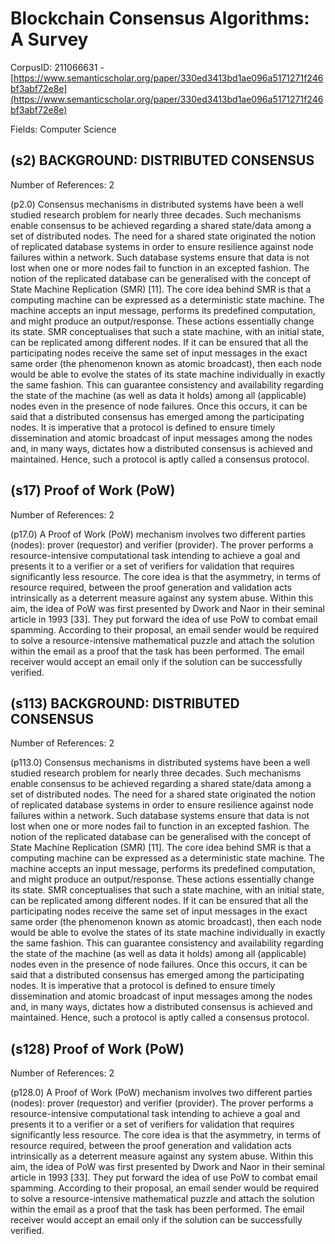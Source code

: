 # Blockchain Consensus Algorithms: A Survey

CorpusID: 211066631 - [https://www.semanticscholar.org/paper/330ed3413bd1ae096a5171271f246bf3abf72e8e](https://www.semanticscholar.org/paper/330ed3413bd1ae096a5171271f246bf3abf72e8e)

Fields: Computer Science

## (s2) BACKGROUND: DISTRIBUTED CONSENSUS
Number of References: 2

(p2.0) Consensus mechanisms in distributed systems have been a well studied research problem for nearly three decades. Such mechanisms enable consensus to be achieved regarding a shared state/data among a set of distributed nodes. The need for a shared state originated the notion of replicated database systems in order to ensure resilience against node failures within a network. Such database systems ensure that data is not lost when one or more nodes fail to function in an excepted fashion. The notion of the replicated database can be generalised with the concept of State Machine Replication (SMR) [11]. The core idea behind SMR is that a computing machine can be expressed as a deterministic state machine. The machine accepts an input message, performs its predefined computation, and might produce an output/response. These actions essentially change its state. SMR conceptualises that such a state machine, with an initial state, can be replicated among different nodes. If it can be ensured that all the participating nodes receive the same set of input messages in the exact same order (the phenomenon known as atomic broadcast), then each node would be able to evolve the states of its state machine individually in exactly the same fashion. This can guarantee consistency and availability regarding the state of the machine (as well as data it holds) among all (applicable) nodes even in the presence of node failures. Once this occurs, it can be said that a distributed consensus has emerged among the participating nodes. It is imperative that a protocol is defined to ensure timely dissemination and atomic broadcast of input messages among the nodes and, in many ways, dictates how a distributed consensus is achieved and maintained. Hence, such a protocol is aptly called a consensus protocol.
## (s17) Proof of Work (PoW)
Number of References: 2

(p17.0) A Proof of Work (PoW) mechanism involves two different parties (nodes): prover (requestor) and verifier (provider). The prover performs a resource-intensive computational task intending to achieve a goal and presents it to a verifier or a set of verifiers for validation that requires significantly less resource. The core idea is that the asymmetry, in terms of resource required, between the proof generation and validation acts intrinsically as a deterrent measure against any system abuse. Within this aim, the idea of PoW was first presented by Dwork and Naor in their seminal article in 1993 [33]. They put forward the idea of use PoW to combat email spamming. According to their proposal, an email sender would be required to solve a resource-intensive mathematical puzzle and attach the solution within the email as a proof that the task has been performed. The email receiver would accept an email only if the solution can be successfully verified.
## (s113) BACKGROUND: DISTRIBUTED CONSENSUS
Number of References: 2

(p113.0) Consensus mechanisms in distributed systems have been a well studied research problem for nearly three decades. Such mechanisms enable consensus to be achieved regarding a shared state/data among a set of distributed nodes. The need for a shared state originated the notion of replicated database systems in order to ensure resilience against node failures within a network. Such database systems ensure that data is not lost when one or more nodes fail to function in an excepted fashion. The notion of the replicated database can be generalised with the concept of State Machine Replication (SMR) [11]. The core idea behind SMR is that a computing machine can be expressed as a deterministic state machine. The machine accepts an input message, performs its predefined computation, and might produce an output/response. These actions essentially change its state. SMR conceptualises that such a state machine, with an initial state, can be replicated among different nodes. If it can be ensured that all the participating nodes receive the same set of input messages in the exact same order (the phenomenon known as atomic broadcast), then each node would be able to evolve the states of its state machine individually in exactly the same fashion. This can guarantee consistency and availability regarding the state of the machine (as well as data it holds) among all (applicable) nodes even in the presence of node failures. Once this occurs, it can be said that a distributed consensus has emerged among the participating nodes. It is imperative that a protocol is defined to ensure timely dissemination and atomic broadcast of input messages among the nodes and, in many ways, dictates how a distributed consensus is achieved and maintained. Hence, such a protocol is aptly called a consensus protocol.
## (s128) Proof of Work (PoW)
Number of References: 2

(p128.0) A Proof of Work (PoW) mechanism involves two different parties (nodes): prover (requestor) and verifier (provider). The prover performs a resource-intensive computational task intending to achieve a goal and presents it to a verifier or a set of verifiers for validation that requires significantly less resource. The core idea is that the asymmetry, in terms of resource required, between the proof generation and validation acts intrinsically as a deterrent measure against any system abuse. Within this aim, the idea of PoW was first presented by Dwork and Naor in their seminal article in 1993 [33]. They put forward the idea of use PoW to combat email spamming. According to their proposal, an email sender would be required to solve a resource-intensive mathematical puzzle and attach the solution within the email as a proof that the task has been performed. The email receiver would accept an email only if the solution can be successfully verified.
